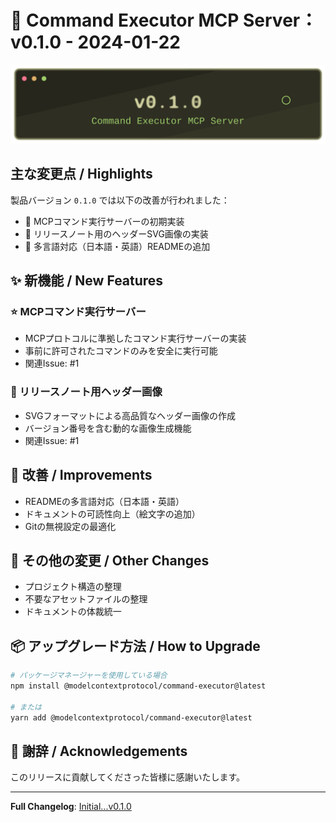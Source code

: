 # 🚀 Command Executor MCP Server：v0.1.0 - 2024-01-22

![](https://raw.githubusercontent.com/Sunwood-ai-labs/command-executor-mcp-server/refs/heads/master/assets/release-header-v0.1.0.svg)

## 主な変更点 / Highlights

製品バージョン `0.1.0` では以下の改善が行われました：

- 🎯 MCPコマンド実行サーバーの初期実装
- 🎨 リリースノート用のヘッダーSVG画像の実装
- 📝 多言語対応（日本語・英語）READMEの追加

## ✨ 新機能 / New Features

### ⭐️ MCPコマンド実行サーバー
- MCPプロトコルに準拠したコマンド実行サーバーの実装
- 事前に許可されたコマンドのみを安全に実行可能
- 関連Issue: #1

### 🎨 リリースノート用ヘッダー画像
- SVGフォーマットによる高品質なヘッダー画像の作成
- バージョン番号を含む動的な画像生成機能
- 関連Issue: #1

## 🔧 改善 / Improvements

- READMEの多言語対応（日本語・英語）
- ドキュメントの可読性向上（絵文字の追加）
- Gitの無視設定の最適化

## 📝 その他の変更 / Other Changes

- プロジェクト構造の整理
- 不要なアセットファイルの整理
- ドキュメントの体裁統一

## 📦 アップグレード方法 / How to Upgrade

```bash
# パッケージマネージャーを使用している場合
npm install @modelcontextprotocol/command-executor@latest

# または
yarn add @modelcontextprotocol/command-executor@latest
```

## 🙏 謝辞 / Acknowledgements

このリリースに貢献してくださった皆様に感謝いたします。

---
**Full Changelog**: [Initial...v0.1.0](https://github.com/Sunwood-ai-labs/command-executor-mcp-server/compare/add3524...214f808)
